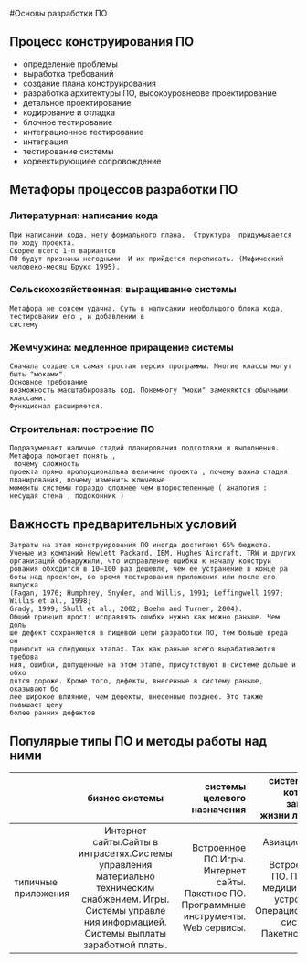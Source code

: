 #Основы разработки ПО

## Процесс конструирования ПО
- определение проблемы
- выработка требований
- создание плана конструирования
- разработка архитектуры ПО, высокоуровнеове проектирование
- детальное проектирование
- кодирование и отладка
- блочное тестирование
- интеграционное тестирование
- интеграция
- тестирование системы
- кореектирующиее сопровождение

## Метафоры процессов разработки ПО

### Литературная: написание кода
    При написании кода, нету формального плана.  Структура  придумывается по ходу проекта.
    Скорее всего 1-n вариантов
    ПО будут признаны негодными. И их прийдется переписать. (Мифический человеко-месяц Брукс 1995).

### Сельскохозяйственная: выращивание системы
    Метафора не совсем удачна. Суть в написании необольшого блока кода, тестировании его , и добавлении в
    систему

### Жемчужина: медленное приращение системы
    Сначала создается самая простая версия программы. Многие классы могут быть "моками".
    Основное требование
    возможность масштабировать код. Понемногу "моки" заменяются обычными классами.
    Функционал расширяется.

### Строительная: построение ПО
    Подразумевает наличие стадий планирования подготовки и выполнения. Метафора помогает понять ,
     почему сложность
    проекта прямо пропорциональна величине проекта , почему важна стадия планирования, почему изменить ключевые
    моменты системы гораздо сложнее чем второстепенные ( аналогия : несущая стена , подоконник )

## Важность предварительных условий
    Затраты на этап конструирования ПО иногда достигают 65% бюджета.
    Ученые из компаний Hewlett Packard, IBM, Hughes Aircraft, TRW и других
    организаций обнаружили, что исправление ошибки к началу конструи
    рования обходится в 10–100 раз дешевле, чем ее устранение в конце ра
    боты над проектом, во время тестирования приложения или после его выпуска
    (Fagan, 1976; Humphrey, Snyder, and Willis, 1991; Leffingwell 1997; Willis et al., 1998;
    Grady, 1999; Shull et al., 2002; Boehm and Turner, 2004).
    Общий принцип прост: исправлять ошибки нужно как можно раньше. Чем доль
    ше дефект сохраняется в пищевой цепи разработки ПО, тем больше вреда он
    приносит на следующих этапах. Так как раньше всего вырабатываются требова
    ния, ошибки, допущенные на этом этапе, присутствуют в системе дольше и обхо
    дятся дороже. Кроме того, дефекты, внесенные в систему раньше, оказывают бо
    лее широкое влияние, чем дефекты, внесенные позднее. Это также повышает цену
    более ранних дефектов

## Популярые типы ПО и методы работы над ними
|               | бизнес системы           | системы целевого назначения  | системы от которых зависят жизни людей |
| ------------- |:------------------------:| ----------------------------:|---------------------------------------:|
| типичные приложения     |Интернет сайты.Сайты в интрасетях.Системы управления материально техническим снабжением. Игры. Системы управле ния информацией. Системы выплаты заработной платы.|Встроенное ПО.Игры. Интернет сайты. Пакетное ПО. Программные инструменты. Web сервисы.|Авиационное ПО. Встроенное ПО. ПО для медицинских устройств. Операционные системы. Пакетное ПО.|
